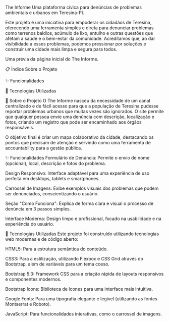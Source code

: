 
The Informe
Uma plataforma cívica para denúncias de problemas ambientais e urbanos em Teresina-PI.

Este projeto é uma iniciativa para empoderar os cidadãos de Teresina, oferecendo uma ferramenta simples e direta para denunciar problemas como terrenos baldios, acúmulo de lixo, entulho e outras questões que afetam a saúde e o bem-estar da comunidade. Acreditamos que, ao dar visibilidade a esses problemas, podemos pressionar por soluções e construir uma cidade mais limpa e segura para todos.

Uma prévia da página inicial do The Informe.

📋 Índice
Sobre o Projeto

✨ Funcionalidades

🚀 Tecnologias Utilizadas


📖 Sobre o Projeto
O The Informe nasceu da necessidade de um canal centralizado e de fácil acesso para que a população de Teresina pudesse reportar problemas urbanos que muitas vezes são ignorados. O site permite que qualquer pessoa envie uma denúncia com descrição, localização e fotos, criando um registro que pode ser encaminhado aos órgãos responsáveis.

O objetivo final é criar um mapa colaborativo da cidade, destacando os pontos que precisam de atenção e servindo como uma ferramenta de accountability para a gestão pública.

✨ Funcionalidades
 Formulário de Denúncia: Permite o envio de nome (opcional), local, descrição e fotos do problema.

 Design Responsivo: Interface adaptável para uma experiência de uso perfeita em desktops, tablets e smartphones.

 Carrossel de Imagens: Exibe exemplos visuais dos problemas que podem ser denunciados, conscientizando o usuário.

 Seção "Como Funciona": Explica de forma clara e visual o processo de denúncia em 3 passos simples.

 Interface Moderna: Design limpo e profissional, focado na usabilidade e na experiência do usuário.

🚀 Tecnologias Utilizadas
Este projeto foi construído utilizando tecnologias web modernas e de código aberto:

HTML5: Para a estrutura semântica do conteúdo.

CSS3: Para a estilização, utilizando Flexbox e CSS Grid através do Bootstrap, além de variáveis para um tema coeso.

Bootstrap 5.3: Framework CSS para a criação rápida de layouts responsivos e componentes modernos.

Bootstrap Icons: Biblioteca de ícones para uma interface mais intuitiva.

Google Fonts: Para uma tipografia elegante e legível (utilizando as fontes Montserrat e Roboto).

JavaScript: Para funcionalidades interativas, como o carrossel de imagens.
